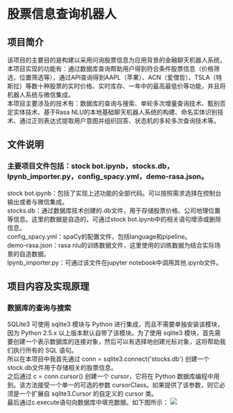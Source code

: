# 股票信息查询机器人
## 项目简介
该项目的主要目的是构建以采用问询股票信息为应用背景的金融聊天机器人系统，本项目实现的功能有：通过数据库查询帮助用户得到符合条件股票信息（价格筛选，位置筛选等），通过API查询得到AAPL（苹果）、ACN（爱僧哲）、TSLA（特斯拉）等数十种股票的实时价格、实时库存、一年中的最高最低价等功能，并且将机器人系统与微信集成。  
本项目主要涉及的技术有：数据库的查询与搜索、单轮多次增量查询技术、甄别否定实体技术、基于Rasa NLU的本地基础聊天机器人系统的构建、命名实体识别技术、通过正则表达式提取用户意图并组织回答、状态机的多轮多次查询技术等。
## 文件说明
### 主要项目文件包括：stock bot.ipynb，stocks.db，Ipynb_importer.py，config_spacy.yml，demo-rasa.json。  
stock bot.ipynb：包括了实现上述功能的全部代码。可以按照需求选择在控制台输出或者与微信集成。  
stocks.db：通过数据库技术创建的.db文件，用于存储股票价格、公司地理位置等信息。这里的数据是自造的，可通过stock bot.ipynb中的相关语句增添或删除信息。  
config_spacy.yml：spaCy的配置文件，包括language和pipeline。  
demo-rasa.json：rasa nlu的训练数据文件，这里使用的训练数据为结合实际场景的自造数据。  
Ipynb_importer.py：可通过该文件在jupyter notebook中调用其他.ipynb文件。  
## 项目内容及实现原理
### 数据库的查询与搜索
SQLite3 可使用 sqlite3 模块与 Python 进行集成，而且不需要单独安装该模块，因为 Python 2.5.x 以上版本默认自带了该模块。为了使用 sqlite3 模块，首先需要创建一个表示数据库的连接对象，然后可以有选择地创建光标对象，这将帮助我们执行所有的 SQL 语句。  
所以在本项目中我首先通过 conn = sqlite3.connect('stocks.db') 创建一个stock.db文件用于存储相关的股票信息。  
之后通过 c = conn.cursor() 创建一个 cursor，它将在 Python 数据库编程中用到。该方法接受一个单一的可选的参数 cursorClass。如果提供了该参数，则它必须是一个扩展自 sqlite3.Cursor 的自定义的 cursor 类。  
最后通过c.execute语句向数据库中填充数据。如下图所示：
![](https://github.com/Wendellxx//raw/master//1.gif)
